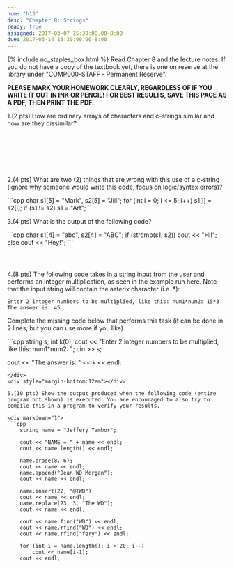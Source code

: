 ```yaml
---
num: "h13"
desc: "Chapter 8: Strings"
ready: true
assigned: 2017-03-07 15:30:00.00-8:00
due: 2017-03-14 15:30:00.00-8:00
---
```

{% include no_staples_box.html %}
Read Chapter 8 and the lecture notes. If you do not have a copy of the textbook yet, there is one on reserve at the library under "COMP000-STAFF - Permanent Reserve".

<b>PLEASE MARK YOUR HOMEWORK CLEARLY, REGARDLESS OF IF YOU WRITE IT OUT IN INK OR PENCIL! FOR BEST RESULTS, SAVE THIS PAGE AS A PDF, THEN PRINT THE PDF.</b>

1.(2 pts) How are ordinary arrays of characters and c-strings similar and how are they dissimilar?
<div style="margin-bottom:8em"></div>

2.(4 pts) What are two (2) things that are wrong with this use of a c-string (ignore why someone would write this code, focus on logic/syntax errors)?

<div markdown="1">
```cpp
char s1[5] = "Mark", s2[5] = "Jill";
for (int i = 0; i <= 5; i++)
	s1[i] = s2[i];
if (s1 != s2) s1 = "Art";
```
</div>


3.(4 pts) What is the output of the following code?

<div markdown="1">
```cpp
char s1[4] = "abc", s2[4] = "ABC";
if (strcmp(s1, s2)) cout << "Hi!";
else cout << "Hey!";
```
</div>
<div style="margin-bottom:4em"></div>
<div class="pagebreak"></div>
4.(8 pts) The following code takes in a string input from the user and performs an integer multiplication, as seen in the example run here. Note that the input string will contain the asterix character (i.e. *):

```
Enter 2 integer numbers to be multiplied, like this: num1*num2: 15*3
The answer is: 45
```

Complete the missing code below that performs this task (it can be done in 2 lines, but you can use more if you like).

<div markdown="1">
```cpp
string s; int k(0);
cout << "Enter 2 integer numbers to be multiplied, like this: num1*num2: "; 
cin >> s; 




cout << "The answer is: " << k << endl;
```
</div>
<div style="margin-bottom:12em"></div>

5.(10 pts) Show the output produced when the following code (entire program not shown) is executed. You are encouraged to also try to compile this in a program to verify your results.

<div markdown="1">
```cpp
    string name = "Jeffery Tambor";

    cout << "NAME = " + name << endl;
    cout << name.length() << endl;

    name.erase(8, 6);
    cout << name << endl;
    name.append("Dean WD Morgan");
    cout << name << endl;

    name.insert(22, "@TWD");
    cout << name << endl;
    name.replace(23, 3, "The WD");
    cout << name << endl;

    cout << name.find("WD") << endl;
    cout << name.rfind("WD") << endl;
    cout << name.rfind("fery") << endl;

    for (int i = name.length(); i > 20; i--)
        cout << name[i-1];
    cout << endl;
```
</div>


